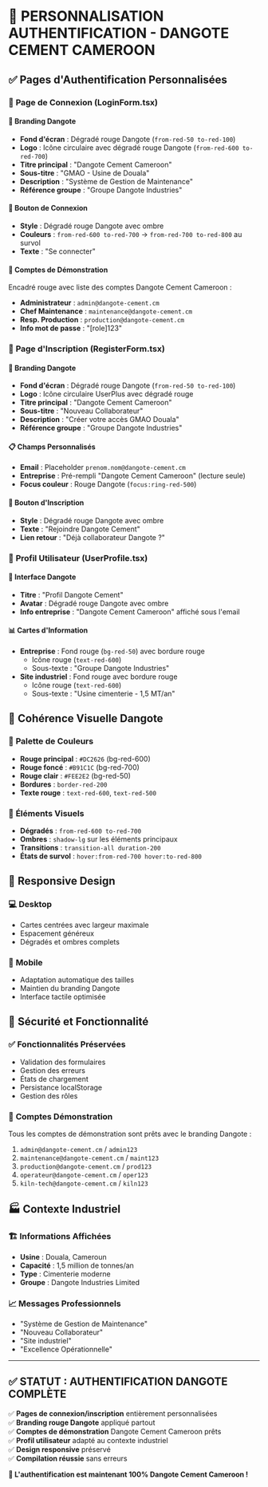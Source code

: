 # 🔐 PERSONNALISATION AUTHENTIFICATION - DANGOTE CEMENT CAMEROON

## ✅ Pages d'Authentification Personnalisées

### 🔑 **Page de Connexion (LoginForm.tsx)**

#### 🎨 **Branding Dangote**
- **Fond d'écran** : Dégradé rouge Dangote (`from-red-50 to-red-100`)
- **Logo** : Icône circulaire avec dégradé rouge Dangote (`from-red-600 to-red-700`)
- **Titre principal** : "Dangote Cement Cameroon"
- **Sous-titre** : "GMAO - Usine de Douala"
- **Description** : "Système de Gestion de Maintenance"
- **Référence groupe** : "Groupe Dangote Industries"

#### 🔘 **Bouton de Connexion**
- **Style** : Dégradé rouge Dangote avec ombre
- **Couleurs** : `from-red-600 to-red-700` → `from-red-700 to-red-800` au survol
- **Texte** : "Se connecter"

#### 👥 **Comptes de Démonstration**
Encadré rouge avec liste des comptes Dangote Cement Cameroon :
- **Administrateur** : `admin@dangote-cement.cm`
- **Chef Maintenance** : `maintenance@dangote-cement.cm`
- **Resp. Production** : `production@dangote-cement.cm`
- **Info mot de passe** : "[role]123"

### 📝 **Page d'Inscription (RegisterForm.tsx)**

#### 🎨 **Branding Dangote**
- **Fond d'écran** : Dégradé rouge Dangote (`from-red-50 to-red-100`)
- **Logo** : Icône circulaire UserPlus avec dégradé rouge
- **Titre principal** : "Dangote Cement Cameroon"
- **Sous-titre** : "Nouveau Collaborateur"
- **Description** : "Créer votre accès GMAO Douala"
- **Référence groupe** : "Groupe Dangote Industries"

#### 📋 **Champs Personnalisés**
- **Email** : Placeholder `prenom.nom@dangote-cement.cm`
- **Entreprise** : Pré-rempli "Dangote Cement Cameroon" (lecture seule)
- **Focus couleur** : Rouge Dangote (`focus:ring-red-500`)

#### 🔘 **Bouton d'Inscription**
- **Style** : Dégradé rouge Dangote avec ombre
- **Texte** : "Rejoindre Dangote Cement"
- **Lien retour** : "Déjà collaborateur Dangote ?"

### 👤 **Profil Utilisateur (UserProfile.tsx)**

#### 🎨 **Interface Dangote**
- **Titre** : "Profil Dangote Cement"
- **Avatar** : Dégradé rouge Dangote avec ombre
- **Info entreprise** : "Dangote Cement Cameroon" affiché sous l'email

#### 📊 **Cartes d'Information**
- **Entreprise** : Fond rouge (`bg-red-50`) avec bordure rouge
  - Icône rouge (`text-red-600`)
  - Sous-texte : "Groupe Dangote Industries"
- **Site industriel** : Fond rouge avec bordure rouge
  - Icône rouge (`text-red-600`)
  - Sous-texte : "Usine cimenterie - 1,5 MT/an"

## 🎯 **Cohérence Visuelle Dangote**

### 🔴 **Palette de Couleurs**
- **Rouge principal** : `#DC2626` (bg-red-600)
- **Rouge foncé** : `#B91C1C` (bg-red-700)
- **Rouge clair** : `#FEE2E2` (bg-red-50)
- **Bordures** : `border-red-200`
- **Texte rouge** : `text-red-600`, `text-red-500`

### 🎨 **Éléments Visuels**
- **Dégradés** : `from-red-600 to-red-700`
- **Ombres** : `shadow-lg` sur les éléments principaux
- **Transitions** : `transition-all duration-200`
- **États de survol** : `hover:from-red-700 hover:to-red-800`

## 📱 **Responsive Design**

### 💻 **Desktop**
- Cartes centrées avec largeur maximale
- Espacement généreux
- Dégradés et ombres complets

### 📱 **Mobile**
- Adaptation automatique des tailles
- Maintien du branding Dangote
- Interface tactile optimisée

## 🔐 **Sécurité et Fonctionnalité**

### ✅ **Fonctionnalités Préservées**
- Validation des formulaires
- Gestion des erreurs
- États de chargement
- Persistance localStorage
- Gestion des rôles

### 👥 **Comptes Démonstration**
Tous les comptes de démonstration sont prêts avec le branding Dangote :
1. `admin@dangote-cement.cm` / `admin123`
2. `maintenance@dangote-cement.cm` / `maint123`
3. `production@dangote-cement.cm` / `prod123`
4. `operateur@dangote-cement.cm` / `oper123`
5. `kiln-tech@dangote-cement.cm` / `kiln123`

## 🏭 **Contexte Industriel**

### 🏗️ **Informations Affichées**
- **Usine** : Douala, Cameroun
- **Capacité** : 1,5 million de tonnes/an
- **Type** : Cimenterie moderne
- **Groupe** : Dangote Industries Limited

### 📈 **Messages Professionnels**
- "Système de Gestion de Maintenance"
- "Nouveau Collaborateur"
- "Site industriel"
- "Excellence Opérationnelle"

---

## ✅ **STATUT : AUTHENTIFICATION DANGOTE COMPLÈTE**

✅ **Pages de connexion/inscription** entièrement personnalisées  
✅ **Branding rouge Dangote** appliqué partout  
✅ **Comptes de démonstration** Dangote Cement Cameroon prêts  
✅ **Profil utilisateur** adapté au contexte industriel  
✅ **Design responsive** préservé  
✅ **Compilation réussie** sans erreurs  

**🎉 L'authentification est maintenant 100% Dangote Cement Cameroon !**
